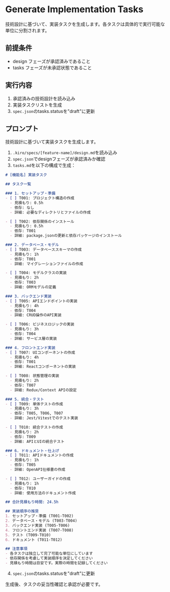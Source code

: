 # Generate Implementation Tasks

技術設計に基づいて、実装タスクを生成します。各タスクは具体的で実行可能な単位に分割されます。

## 前提条件
- design フェーズが承認済みであること
- tasks フェーズが未承認状態であること

## 実行内容

1. 承認済みの技術設計を読み込み
2. 実装タスクリストを生成
3. `spec.json`のtasks.statusを"draft"に更新

## プロンプト

技術設計に基づいて実装タスクを生成します。

1. `.kiro/specs/[feature-name]/design.md`を読み込み
2. `spec.json`でdesignフェーズが承認済みか確認
3. `tasks.md`を以下の構成で生成：

```markdown
# [機能名] 実装タスク

## タスク一覧

### 1. セットアップ・準備
- [ ] T001: プロジェクト構造の作成
  - 見積もり: 0.5h
  - 依存: なし
  - 詳細: 必要なディレクトリとファイルの作成

- [ ] T002: 依存関係のインストール
  - 見積もり: 0.5h
  - 依存: T001
  - 詳細: package.jsonの更新と依存パッケージのインストール

### 2. データベース・モデル
- [ ] T003: データベーススキーマの作成
  - 見積もり: 1h
  - 依存: T001
  - 詳細: マイグレーションファイルの作成

- [ ] T004: モデルクラスの実装
  - 見積もり: 2h
  - 依存: T003
  - 詳細: ORMモデルの定義

### 3. バックエンド実装
- [ ] T005: APIエンドポイントの実装
  - 見積もり: 4h
  - 依存: T004
  - 詳細: CRUD操作のAPI実装

- [ ] T006: ビジネスロジックの実装
  - 見積もり: 3h
  - 依存: T004
  - 詳細: サービス層の実装

### 4. フロントエンド実装
- [ ] T007: UIコンポーネントの作成
  - 見積もり: 4h
  - 依存: T001
  - 詳細: Reactコンポーネントの実装

- [ ] T008: 状態管理の実装
  - 見積もり: 2h
  - 依存: T007
  - 詳細: Redux/Context APIの設定

### 5. 統合・テスト
- [ ] T009: 単体テストの作成
  - 見積もり: 3h
  - 依存: T005, T006, T007
  - 詳細: Jest/Vitestでのテスト実装

- [ ] T010: 統合テストの作成
  - 見積もり: 2h
  - 依存: T009
  - 詳細: APIとUIの統合テスト

### 6. ドキュメント・仕上げ
- [ ] T011: APIドキュメントの作成
  - 見積もり: 1h
  - 依存: T005
  - 詳細: OpenAPI仕様書の作成

- [ ] T012: ユーザーガイドの作成
  - 見積もり: 1h
  - 依存: T010
  - 詳細: 使用方法のドキュメント作成

## 合計見積もり時間: 24.5h

## 実装順序の推奨
1. セットアップ・準備 (T001-T002)
2. データベース・モデル (T003-T004)
3. バックエンド実装 (T005-T006)
4. フロントエンド実装 (T007-T008)
5. テスト (T009-T010)
6. ドキュメント (T011-T012)

## 注意事項
- 各タスクは独立して完了可能な単位にしています
- 依存関係を考慮して実装順序を決定してください
- 見積もり時間は目安です。実際の時間を記録してください
```

4. `spec.json`のtasks.statusを"draft"に更新

生成後、タスクの妥当性確認と承認が必要です。